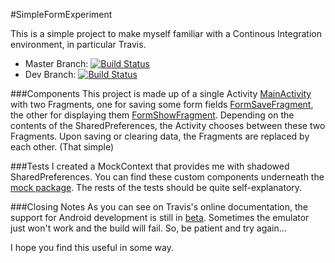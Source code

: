#SimpleFormExperiment

This is a simple project to make myself familiar with a Continous Integration environment, in particular Travis.

* Master Branch: [![Build Status](https://travis-ci.org/artsince/SimpleFormExperiment.svg?branch=master)](https://travis-ci.org/artsince/SimpleFormExperiment)
* Dev Branch: [![Build Status](https://travis-ci.org/artsince/SimpleFormExperiment.svg?branch=development)](https://travis-ci.org/artsince/SimpleFormExperiment)

###Components
This project is made up of a single Activity [MainActivity](https://github.com/artsince/SimpleFormExperiment/blob/master/app/src/main/java/com/ahmetkizilay/test/simpleform/simpleformexperiment/MainActivity.java) with two Fragments, one for saving some form fields [FormSaveFragment](https://github.com/artsince/SimpleFormExperiment/blob/master/app/src/main/java/com/ahmetkizilay/test/simpleform/simpleformexperiment/fragments/FormSaveFragment.java), the other for displaying them [FormShowFragment](https://github.com/artsince/SimpleFormExperiment/blob/master/app/src/main/java/com/ahmetkizilay/test/simpleform/simpleformexperiment/fragments/FormShowFragment.java). Depending on the contents of the SharedPreferences, the Activity chooses between these two Fragments. Upon saving or clearing data, the Fragments are replaced by each other. (That simple)

###Tests
I created a MockContext that provides me with shadowed SharedPreferences. You can find these custom components underneath the [mock package](https://github.com/artsince/SimpleFormExperiment/tree/master/app/src/androidTest/java/com/ahmetkizilay/test/simpleform/simpleformexperiment/mock). The rests of the tests should be quite self-explanatory.

###Closing Notes
As you can see on Travis's online documentation, the support for Android development is still in [beta](http://docs.travis-ci.com/user/languages/android/). Sometimes the emulator just won't work and the build will fail. So, be patient and try again...

I hope you find this useful in some way.

